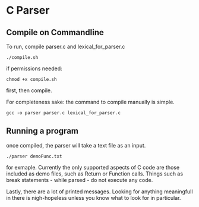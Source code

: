 # C Parser

<h2> Compile on Commandline </h2>

To run, compile parser.c and lexical_for_parser.c

``` ./compile.sh ```

if permissions needed: 

``` chmod +x compile.sh ```

first, then compile.

For completeness sake: the command to compile manually is simple.

``` gcc -o parser parser.c lexical_for_parser.c ```

<h2> Running a program </h2>

once compiled, the parser will take a text file as an input.

``` ./parser demoFunc.txt ```

for exmaple. Currently the only supported aspects of C code are those included as demo files, such as Return or Function calls. Things such as break statements - while parsed - do not execute any code.

Lastly, there are a lot of printed messages. Looking for anything meaningfull in there is nigh-hopeless unless you know what to look for in particular.
